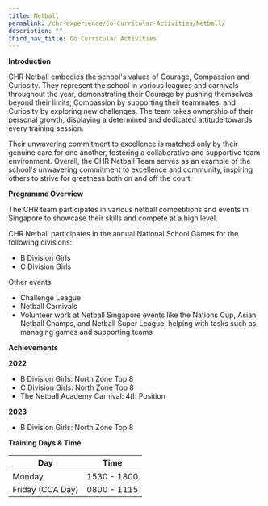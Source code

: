```yaml
---
title: Netball
permalink: /chr-experience/Co-Curricular-Activities/Netball/
description: ""
third_nav_title: Co Curricular Activities
---
```

**Introduction**

CHR Netball embodies the school's values of Courage, Compassion and Curiosity. They represent the school in various leagues and carnivals throughout the year, demonstrating their Courage by pushing themselves beyond their limits, Compassion by supporting their teammates, and Curiosity by exploring new challenges. The team takes ownership of their personal growth, displaying a determined and dedicated attitude towards every training session. 

Their unwavering commitment to excellence is matched only by their genuine care for one another, fostering a collaborative and supportive team environment. Overall, the CHR Netball Team serves as an example of the school's unwavering commitment to excellence and community, inspiring others to strive for greatness both on and off the court.

**Programme Overview**

The CHR team participates in various netball competitions and events in Singapore to showcase their skills and compete at a high level. 

CHR Netball participates in the annual National School Games for the following divisions:<br>
- B Division Girls 
- C Division Girls

Other events<br>
- Challenge League 
- Netball Carnivals
- Volunteer work at Netball Singapore events like the Nations Cup, Asian Netball Champs, and Netball Super League, helping with tasks such as managing games and supporting teams

**Achievements**

**2022** <br>
- B Division Girls: North Zone Top 8
- C Division Girls: North Zone Top 8
- The Netball Academy Carnival: 4th Position 

**2023**<br>
- B Division Girls: North Zone Top 8


**Training Days &amp; Time**

| Day| Time | 
| -------- | -------- | 
| Monday  | 1530 - 1800 | 
| Friday (CCA Day) | 0800 - 1115 |